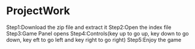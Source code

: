 # ProjectWork
Step1:Download the zip file and extract it 
Step2:Open the index file 
Step3:Game Panel opens 
Step4:Controls(key up to go up, key down to go down, key eft to go left and key right to go right) 
Step5:Enjoy the game

